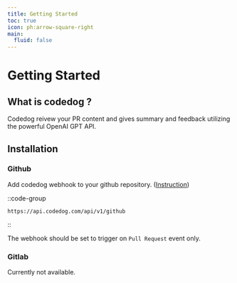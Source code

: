 ```yaml
---
title: Getting Started
toc: true
icon: ph:arrow-square-right
main:
  fluid: false
---
```


# Getting Started

## What is codedog ?

Codedog reivew your PR content and gives summary and feedback utilizing the powerful OpenAI GPT API.



## Installation

### Github

Add codedog webhook to your github repository. ([Instruction](https://docs.github.com/en/webhooks-and-events/webhooks/about-webhooks))

::code-group
  ```plain [Github]
  https://api.codedog.com/api/v1/github
  ```
::

The webhook should be set to trigger on `Pull Request` event only.


### Gitlab

Currently not available.
